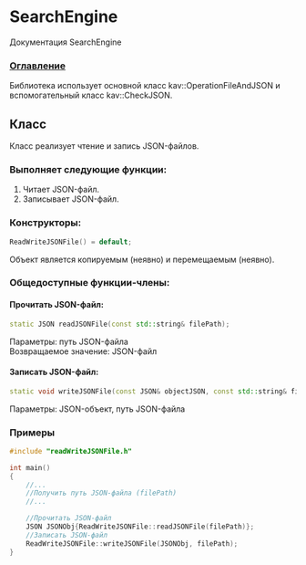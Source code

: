 
# SearchEngine
Документация SearchEngine

### [Оглавление](../index.md)
Библиотека использует основной класс kav::OperationFileAndJSON и вспомогательный класс kav::CheckJSON.
## Класс 
Класс реализует чтение и запись JSON-файлов.
### Выполняет следующие функции:
1. Читает JSON-файл.
2. Записывает JSON-файл.
### Конструкторы:
```cpp
ReadWriteJSONFile() = default;
```
Объект является копируемым (неявно) и перемещаемым (неявно).
### Общедоступные функции-члены:
#### Прочитать JSON-файл:
```cpp
static JSON readJSONFile(const std::string& filePath);
```
Параметры: путь JSON-файла\
Возвращаемое значение: JSON-файл
#### Записать JSON-файл:
```cpp
static void writeJSONFile(const JSON& objectJSON, const std::string& filePath);
```
Параметры: JSON-объект, путь JSON-файла
### Примеры
```cpp
#include "readWriteJSONFile.h"

int main()
{
    //...
    //Получить путь JSON-файла (filePath)
    //...

    //Прочитать JSON-файл
    JSON JSONObj{ReadWriteJSONFile::readJSONFile(filePath)};
    //Записать JSON-файл
    ReadWriteJSONFile::writeJSONFile(JSONObj, filePath);
}
```
